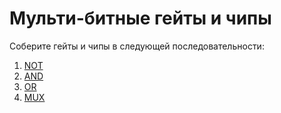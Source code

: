 # Мульти-битные гейты и чипы

Соберите гейты и чипы в следующей последовательности:

1. [NOT](Not/Not16.hdl)
2. [AND](And/And16.hdl)
3. [OR](Or/Or16.hdl)
4. [MUX](Mux/Mux16.hdl)
